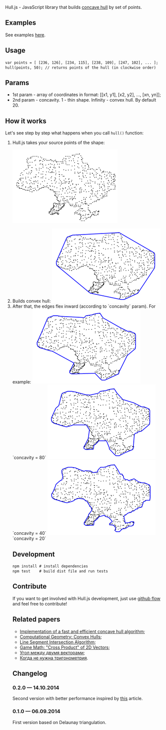 Hull.js - JavaScript library that builds <a href="http://ubicomp.algoritmi.uminho.pt/local/concavehull.html" target="_blank">concave hull</a> by set of points.

## Examples

See examples [here](http://andreygeonya.github.io/hull/)</a>.

## Usage

	var points = [ [236, 126], [234, 115], [238, 109], [247, 102], ... ];
	hull(points, 50); // returns points of the hull (in clockwise order)

## Params
* 1st param - array of coordinates in format: [[x1, y1], [x2, y2], ..., [xn, yn]];
* 2nd param - concavity. 1 - thin shape. Infinity - convex hull. By default 20.

## How it works

Let's see step by step what happens when you call `hull()` function:

<ol>

<li>Hull.js takes your source points of the shape:

<img src="https://raw.githubusercontent.com/AndreyGeonya/hull/speedup/readme-imgs/0.png" /></li>

<li>Builds convex hull:

<img src="https://raw.githubusercontent.com/AndreyGeonya/hull/speedup/readme-imgs/1.png" />

<li>After that, the edges flex inward (according to `concavity` param). For example:

<img src="https://raw.githubusercontent.com/AndreyGeonya/hull/speedup/readme-imgs/2_1.png" />
`concavity = 80`

<img src="https://raw.githubusercontent.com/AndreyGeonya/hull/speedup/readme-imgs/2_2.png" />
`concavity = 40`

<img src="https://raw.githubusercontent.com/AndreyGeonya/hull/speedup/readme-imgs/2_3.png" />
`concavity = 20`</li>

## Development
	npm install # install dependencies
	npm test	# build dist file and run tests

## Contribute

If you want to get involved with Hull.js development, just use <a href="https://guides.github.com/introduction/flow/index.html" target="_blank">github flow</a> and feel free to contribute!

## Related papers

* <a target="_blank" href="http://www.it.uu.se/edu/course/homepage/projektTDB/ht13/project10/Project-10-report.pdf">Implementation of a fast and efficient concave hull algorithm</a>;
* <a target="_blank" href="http://www.cs.jhu.edu/~misha/Fall05/09.13.05.pdf">Computational Geometry: Convex Hulls</a>;
* <a target="_blank" href="http://bryceboe.com/2006/10/23/line-segment-intersection-algorithm/">Line Segment Intersection Algorithm</a>;
* <a target="_blank" href="http://allenchou.net/2013/07/cross-product-of-2d-vectors/">Game Math: "Cross Product" of 2D Vectors</a>;
* <a target="_blank" href="http://users.livejournal.com/_winnie/237714.html">Угол между двумя векторами</a>;
* <a target="_blank" href="http://habrahabr.ru/post/105882/">Когда не нужна тригонометрия</a>.

## Changelog

### 0.2.0 — 14.10.2014
Second version with better performance inspired by <a href="http://www.it.uu.se/edu/course/homepage/projektTDB/ht13/project10/Project-10-report.pdf" target="_blank">this</a> article.
### 0.1.0 — 06.09.2014
First version based on Delaunay triangulation.